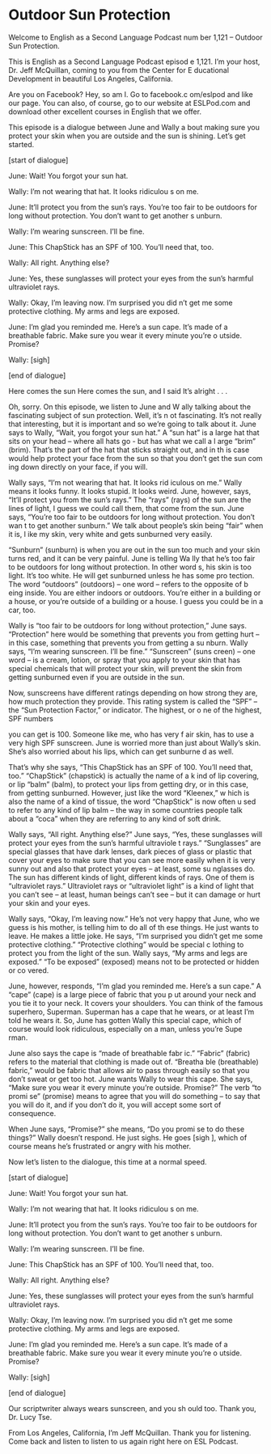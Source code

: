 # Outdoor Sun Protection

Welcome to English as a Second Language Podcast num ber 1,121 – Outdoor Sun Protection.

This is English as a Second Language Podcast episod e 1,121. I’m your host, Dr. Jeff McQuillan, coming to you from the Center for E ducational Development in beautiful Los Angeles, California.

Are you on Facebook? Hey, so am I. Go to facebook.c om/eslpod and like our page. You can also, of course, go to our website at  ESLPod.com and download other excellent courses in English that we offer.

This episode is a dialogue between June and Wally a bout making sure you protect your skin when you are outside and the sun is shining. Let’s get started.

[start of dialogue]

June: Wait! You forgot your sun hat.

Wally: I’m not wearing that hat. It looks ridiculou s on me.

June: It’ll protect you from the sun’s rays. You’re  too fair to be outdoors for long without protection. You don’t want to get another s unburn.

Wally: I’m wearing sunscreen. I’ll be fine.

June: This ChapStick has an SPF of 100. You’ll need  that, too.

Wally: All right. Anything else?

June: Yes, these sunglasses will protect your eyes from the sun’s harmful ultraviolet rays.

Wally: Okay, I’m leaving now. I’m surprised you did n’t get me some protective clothing. My arms and legs are exposed.

June: I’m glad you reminded me. Here’s a sun cape. It’s made of a breathable fabric. Make sure you wear it every minute you’re o utside. Promise?

Wally: [sigh]

[end of dialogue]

Here comes the sun Here comes the sun, and I said It’s alright . . .

Oh, sorry. On this episode, we listen to June and W ally talking about the fascinating subject of sun protection. Well, it’s n ot fascinating. It’s not really that interesting, but it is important and so we’re going  to talk about it. June says to Wally, “Wait, you forgot your sun hat.” A “sun hat”  is a large hat that sits on your head – where all hats go - but has what we call a l arge “brim” (brim). That’s the part of the hat that sticks straight out, and in th is case would help protect your face from the sun so that you don’t get the sun com ing down directly on your face, if you will.

Wally says, “I’m not wearing that hat. It looks rid iculous on me.” Wally means it looks funny. It looks stupid. It looks weird. June,  however, says, “It’ll protect you from the sun’s rays.” The “rays” (rays) of the sun are the lines of light, I guess we could call them, that come from the sun. June says,  “You’re too fair to be outdoors for long without protection. You don’t wan t to get another sunburn.” We talk about people’s skin being “fair” when it is, l ike my skin, very white and gets sunburned very easily.

“Sunburn” (sunburn) is when you are out in the sun too much and your skin turns red, and it can be very painful. June is telling Wa lly that he’s too fair to be outdoors for long without protection. In other word s, his skin is too light. It’s too white. He will get sunburned unless he has some pro tection. The word “outdoors” (outdoors) – one word – refers to the opposite of b eing inside. You are either indoors or outdoors. You’re either in a building or  a house, or you’re outside of a building or a house. I guess you could be in a car,  too.

Wally is “too fair to be outdoors for long without protection,” June says. “Protection” here would be something that prevents you from getting hurt – in this case, something that prevents you from getting a su nburn. Wally says, “I’m wearing sunscreen. I’ll be fine.” “Sunscreen” (suns creen) – one word – is a cream, lotion, or spray that you apply to your skin  that has special chemicals that will protect your skin, will prevent the skin from getting sunburned even if you are outside in the sun.

Now, sunscreens have different ratings depending on  how strong they are, how much protection they provide. This rating system is  called the “SPF” – the “Sun Protection Factor,” or indicator. The highest, or o ne of the highest, SPF numbers

you can get is 100. Someone like me, who has very f air skin, has to use a very high SPF sunscreen. June is worried more than just about Wally’s skin. She’s also worried about his lips, which can get sunburne d as well.

That’s why she says, “This ChapStick has an SPF of 100. You’ll need that, too.” “ChapStick” (chapstick) is actually the name of a k ind of lip covering, or lip “balm” (balm), to protect your lips from getting dry, or in this case, from getting sunburned. However, just like the word “Kleenex,” w hich is also the name of a kind of tissue, the word “ChapStick” is now often u sed to refer to any kind of lip balm – the way in some countries people talk about a “coca” when they are referring to any kind of soft drink.

Wally says, “All right. Anything else?” June says, “Yes, these sunglasses will protect your eyes from the sun’s harmful ultraviole t rays.” “Sunglasses” are special glasses that have dark lenses, dark pieces of glass or plastic that cover your eyes to make sure that you can see more easily  when it is very sunny out and also that protect your eyes – at least, some su nglasses do. The sun has different kinds of light, different kinds of rays. One of them is “ultraviolet rays.” Ultraviolet rays or “ultraviolet light” is a kind of light that you can’t see – at least, human beings can’t see – but it can damage or hurt your skin and your eyes.

Wally says, “Okay, I’m leaving now.” He’s not very happy that June, who we guess is his mother, is telling him to do all of th ese things. He just wants to leave. He makes a little joke. He says, “I’m surprised you  didn’t get me some protective clothing.” “Protective clothing” would be special c lothing to protect you from the light of the sun. Wally says, “My arms and legs are  exposed.” “To be exposed” (exposed) means not to be protected or hidden or co vered.

June, however, responds, “I’m glad you reminded me.  Here’s a sun cape.” A “cape” (cape) is a large piece of fabric that you p ut around your neck and you tie it to your neck. It covers your shoulders. You can think of the famous superhero, Superman. Superman has a cape that he wears, or at least I’m told he wears it. So, June has gotten Wally this special cape, which of course would look ridiculous, especially on a man, unless you’re Supe rman.

June also says the cape is “made of breathable fabr ic.” “Fabric” (fabric) refers to the material that clothing is made out of. “Breatha ble (breathable) fabric,” would be fabric that allows air to pass through easily so  that you don’t sweat or get too hot. June wants Wally to wear this cape. She says, “Make sure you wear it every minute you’re outside. Promise?” The verb “to promi se” (promise) means to agree that you will do something – to say that you will do it, and if you don’t do it, you will accept some sort of consequence.

 When June says, “Promise?” she means, “Do you promi se to do these things?” Wally doesn’t respond. He just sighs. He goes [sigh ], which of course means he’s frustrated or angry with his mother.

Now let’s listen to the dialogue, this time at a normal speed.

[start of dialogue]

June: Wait! You forgot your sun hat.

Wally: I’m not wearing that hat. It looks ridiculou s on me.

June: It’ll protect you from the sun’s rays. You’re  too fair to be outdoors for long without protection. You don’t want to get another s unburn.

Wally: I’m wearing sunscreen. I’ll be fine.

June: This ChapStick has an SPF of 100. You’ll need  that, too.

Wally: All right. Anything else?

June: Yes, these sunglasses will protect your eyes from the sun’s harmful ultraviolet rays.

Wally: Okay, I’m leaving now. I’m surprised you did n’t get me some protective clothing. My arms and legs are exposed.

June: I’m glad you reminded me. Here’s a sun cape. It’s made of a breathable fabric. Make sure you wear it every minute you’re o utside. Promise?

Wally: [sigh]

[end of dialogue]

Our scriptwriter always wears sunscreen, and you sh ould too. Thank you, Dr. Lucy Tse.

From Los Angeles, California, I’m Jeff McQuillan. Thank you for listening. Come back and listen to listen to us again right here on  ESL Podcast.

